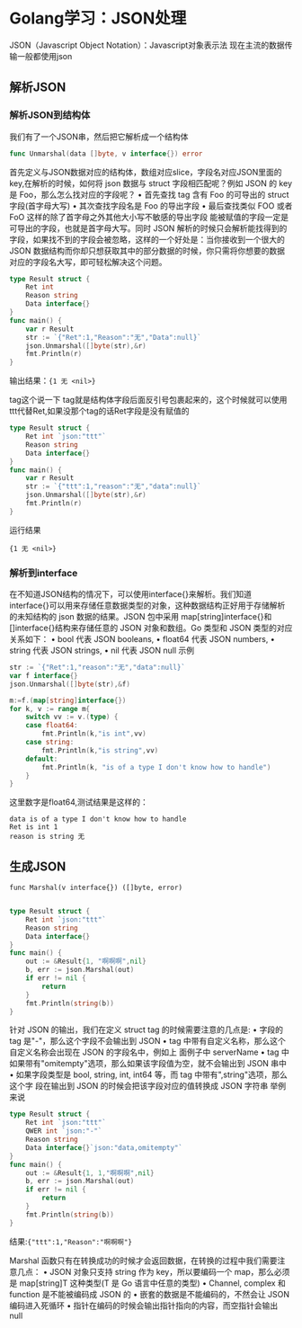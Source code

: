 # Golang学习：JSON处理

JSON（Javascript Object Notation）：Javascript对象表示法
现在主流的数据传输一般都使用json


## 解析JSON
### 解析JSON到结构体
我们有了一个JSON串，然后把它解析成一个结构体
```go
func Unmarshal(data []byte, v interface{}) error
```
首先定义与JSON数据对应的结构体，数组对应slice，字段名对应JSON里面的key,在解析的时候，如何将 json 数据与 struct 字段相匹配呢？例如
JSON 的 key 是 Foo，那么怎么找对应的字段呢？
• 首先查找 tag 含有 Foo 的可导出的 struct 字段(首字母大写)
• 其次查找字段名是 Foo 的导出字段
• 最后查找类似 FOO 或者 FoO 这样的除了首字母之外其他大小写不敏感的导出字段
能被赋值的字段一定是可导出的字段，也就是首字母大写。同时 JSON 解析的时候只会解析能找得到的字段，如果找不到的字段会被忽略，这样的一个好处是：当你接收到一个很大的 JSON 数据结构而你却只想获取其中的部分数据的时候，你只需将你想要的数据对应的字段名大写，即可轻松解决这个问题。
```go
type Result struct {
    Ret int
    Reason string
    Data interface{}
}
func main() {
    var r Result
    str := `{"Ret":1,"Reason":"无","Data":null}`
    json.Unmarshal([]byte(str),&r)
    fmt.Println(r)
}
```
输出结果：`{1 无 <nil>}`

tag这个说一下
tag就是结构体字段后面反引号包裹起来的，这个时候就可以使用ttt代替Ret,如果没那个tag的话Ret字段是没有赋值的
```go
type Result struct {
    Ret int `json:"ttt"`
    Reason string
    Data interface{}
}
func main() {
    var r Result
    str := `{"ttt":1,"reason":"无","data":null}`
    json.Unmarshal([]byte(str),&r)
    fmt.Println(r)
}
```
运行结果
```
{1 无 <nil>}
```

### 解析到interface
在不知道JSON结构的情况下，可以使用interface{}来解析。我们知道 interface{}可以用来存储任意数据类型的对象，这种数据结构正好用于存储解析的未知结构的 json 数据的结果。JSON 包中采用 map[string]interface{}和[]interface{}结构来存储任意的 JSON 对象和数组。Go 类型和 JSON 类型的对应关系如下：
• bool 代表 JSON booleans,
• float64 代表 JSON numbers,
• string 代表 JSON strings,
• nil 代表 JSON null
示例
```go
str := `{"Ret":1,"reason":"无","data":null}`
var f interface{}
json.Unmarshal([]byte(str),&f)

m:=f.(map[string]interface{})
for k, v := range m{
    switch vv := v.(type) {
    case float64:
        fmt.Println(k,"is int",vv)
    case string:
        fmt.Println(k,"is string",vv)
    default:
        fmt.Println(k, "is of a type I don't know how to handle")
    }
}
```
这里数字是float64,测试结果是这样的：
```
data is of a type I don't know how to handle
Ret is int 1
reason is string 无
```

## 生成JSON
`func Marshal(v interface{}) ([]byte, error)`
```go

type Result struct {
    Ret int `json:"ttt"`
    Reason string
    Data interface{}
}
func main() {
    out := &Result{1, "啊啊啊",nil}
    b, err := json.Marshal(out)
    if err != nil {
        return
    }
    fmt.Println(string(b))
}
```
针对 JSON 的输出，我们在定义 struct tag 的时候需要注意的几点是:
• 字段的 tag 是"-"，那么这个字段不会输出到 JSON
• tag 中带有自定义名称，那么这个自定义名称会出现在 JSON 的字段名中，例如上
面例子中 serverName
• tag 中如果带有"omitempty"选项，那么如果该字段值为空，就不会输出到 JSON
串中
• 如果字段类型是 bool, string, int, int64 等，而 tag 中带有",string"选项，那么这个字
段在输出到 JSON 的时候会把该字段对应的值转换成 JSON 字符串
举例来说
```go
type Result struct {
    Ret int `json:"ttt"`
    QWER int `json:"-"`
    Reason string
    Data interface{}`json:"data,omitempty"`
}
func main() {
    out := &Result{1, 1,"啊啊啊",nil}
    b, err := json.Marshal(out)
    if err != nil {
        return
    }
    fmt.Println(string(b))
}
```
结果:`{"ttt":1,"Reason":"啊啊啊"}`

Marshal 函数只有在转换成功的时候才会返回数据，在转换的过程中我们需要注意几点：
• JSON 对象只支持 string 作为 key，所以要编码一个 map，那么必须是
map[string]T 这种类型(T 是 Go 语言中任意的类型)
• Channel, complex 和 function 是不能被编码成 JSON 的
• 嵌套的数据是不能编码的，不然会让 JSON 编码进入死循环
• 指针在编码的时候会输出指针指向的内容，而空指针会输出 null
